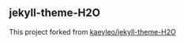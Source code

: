 ## jekyll-theme-H2O

This project forked from [kaeyleo/jekyll-theme-H2O](https://github.com/kaeyleo/jekyll-theme-H2O)